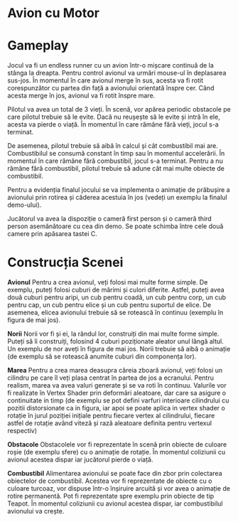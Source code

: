 # Avion cu Motor 

# Gameplay

Jocul va fi un endless runner cu un avion într-o mișcare continuă de la stânga la dreapta. Pentru control avionul va urmări mouse-ul în deplasarea sus-jos. În momentul în care avionul merge în sus, acesta va fi rotit corespunzător cu partea din față a avionului orientată înspre cer. Când acesta merge în jos, avionul va fi rotit înspre mare.

Pilotul va avea un total de 3 vieți. În scenă, vor apărea periodic obstacole pe care pilotul trebuie să le evite. Dacă nu reușește să le evite și intră în ele, acesta va pierde o viață. În momentul în care rămâne fără vieți, jocul s-a terminat.

De asemenea, pilotul trebuie să aibă în calcul și cât combustibil mai are. Combustibilul se consumă constant în timp sau în momentul accelerării. În momentul în care rămâne fără combustibil, jocul s-a terminat. Pentru a nu rămâne fără combustibil, pilotul trebuie să adune cât mai multe obiecte de combustibil.

Pentru a evidenția finalul jocului se va implementa o animație de prăbușire a avionului prin rotirea și căderea acestuia în jos (vedeți un exemplu la finalul demo-ului).

Jucătorul va avea la dispoziție o cameră first person și o cameră third person asemănătoare cu cea din demo. Se poate schimba între cele două camere prin apăsarea tastei C.

# Construcția Scenei

**Avionul**
Pentru a crea avionul, veți folosi mai multe forme simple. De exemplu, puteți folosi cuburi de mărimi și culori diferite. Astfel, puteți avea două cuburi pentru aripi, un cub pentru coadă, un cub pentru corp, un cub pentru cap, un cub pentru elice și un cub pentru suportul de elice. De asemenea, elicea avionului trebuie să se rotească în continuu (exemplu în figura de mai jos).

**Norii** 
Norii vor fi și ei, la rândul lor, construiți din mai multe forme simple. Puteți să îi construiți, folosind 4 cuburi poziționate aleator unul lângă altul. Un exemplu de nor aveți în figura de mai jos. Norii trebuie să aibă o animație (de exemplu să se rotească anumite cuburi din componența lor).

**Marea**
Pentru a crea marea deasupra căreia zboară avionul, veți folosi un cilindru pe care îl veți plasa centrat în partea de jos a ecranului. Pentru realism, marea va avea valuri generate și se va roti în continuu. Valurile vor fi realizate în Vertex Shader prin deformări aleatoare, dar care sa asigure o continuitate in timp (de exemplu se pot defini varfuri interioare cilindrului cu pozitii distorsionate ca in figura, iar apoi se poate aplica in vertex shader o rotație în jurul poziției inițiale pentru fiecare vertex al cilindrului, fiecare astfel de rotație având viteză și rază aleatoare definita pentru vertexul respectiv)

**Obstacole**
Obstacolele vor fi reprezentate în scenă prin obiecte de culoare roșie (de exemplu sfere) cu o animație de rotație. În momentul coliziunii cu avionul acestea dispar iar jucătorul pierde o viață.

**Combustibil** 
Alimentarea avionului se poate face din zbor prin colectarea obiectelor de combustibil. Acestea vor fi reprezentate de obiecte cu o culoare turcoaz, vor dispuse într-o înșiruire arcuită și vor avea o animație de rotire permanentă. Pot fi reprezentate spre exemplu prin obiecte de tip Teapot. În momentul coliziunii cu avionul acestea dispar, iar combustibilul avionului va crește.
